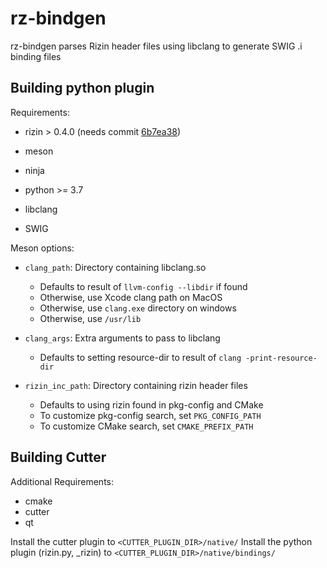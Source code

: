 # rz-bindgen

rz-bindgen parses Rizin header files using libclang to generate SWIG .i binding files

## Building python plugin
Requirements:
- rizin > 0.4.0 (needs commit [6b7ea38](https://github.com/rizinorg/rizin/commit/6b7ea389698818beebaa55425b05d966cf3d7117))

- meson
- ninja

- python >= 3.7
- libclang
- SWIG

Meson options:
- `clang_path`: Directory containing libclang.so
  - Defaults to result of `llvm-config --libdir` if found
  - Otherwise, use Xcode clang path on MacOS
  - Otherwise, use `clang.exe` directory on windows
  - Otherwise, use `/usr/lib`

- `clang_args`: Extra arguments to pass to libclang
  - Defaults to setting resource-dir to result of `clang -print-resource-dir`

- `rizin_inc_path`: Directory containing rizin header files
  - Defaults to using rizin found in pkg-config and CMake
  - To customize pkg-config search, set `PKG_CONFIG_PATH`
  - To customize CMake search, set `CMAKE_PREFIX_PATH`

## Building Cutter
Additional Requirements:
- cmake
- cutter
- qt

Install the cutter plugin to `<CUTTER_PLUGIN_DIR>/native/`
Install the python plugin (rizin.py, _rizin) to `<CUTTER_PLUGIN_DIR>/native/bindings/`